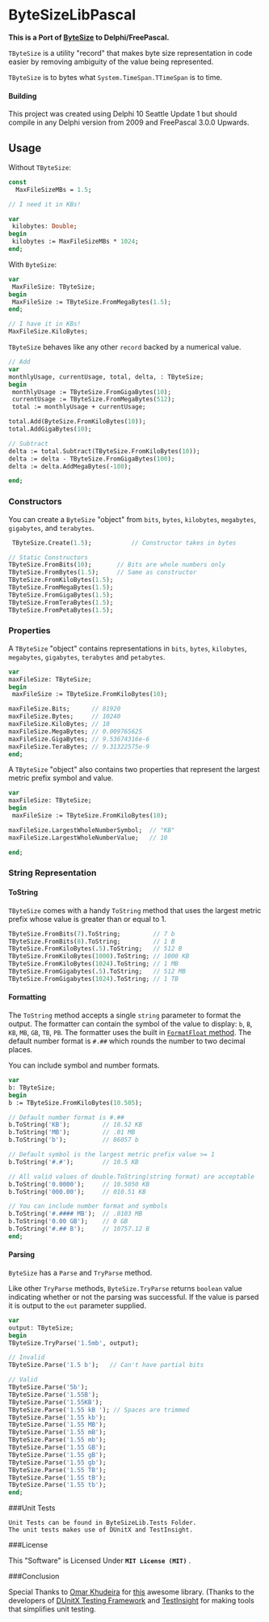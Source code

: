 ByteSizeLibPascal 
===========

**This is a Port of [ByteSize](https://github.com/omar/ByteSize) to Delphi/FreePascal.**

`TByteSize` is a utility "record" that makes byte size representation in code easier by removing ambiguity of the value being represented.

`TByteSize` is to bytes what `System.TimeSpan.TTimeSpan` is to time.

#### Building

This project was created using Delphi 10 Seattle Update 1 but should compile in 
any Delphi version from 2009 and FreePascal 3.0.0 Upwards.  

## Usage 

Without `TByteSize`:

```pascal
const
  MaxFileSizeMBs = 1.5;

// I need it in KBs!

var 
 kilobytes: Double;
begin
 kilobytes := MaxFileSizeMBs * 1024;
end;
```

With `ByteSize`:

```pascal
var
 MaxFileSize: TByteSize;
begin
 MaxFileSize := TByteSize.FromMegaBytes(1.5);
end;

// I have it in KBs!
MaxFileSize.KiloBytes;
```

`TByteSize` behaves like any other `record` backed by a numerical value.

```pascal
// Add
var
monthlyUsage, currentUsage, total, delta, : TByteSize;
begin 
 monthlyUsage := TByteSize.FromGigaBytes(10);
 currentUsage := TByteSize.FromMegaBytes(512);
 total := monthlyUsage + currentUsage;

total.Add(ByteSize.FromKiloBytes(10));
total.AddGigaBytes(10);

// Subtract
delta := total.Subtract(TByteSize.FromKiloBytes(10));
delta := delta - TByteSize.FromGigaBytes(100);
delta := delta.AddMegaBytes(-100);

end;
```

### Constructors

You can create a `ByteSize` "object" from `bits`, `bytes`, `kilobytes`, `megabytes`, `gigabytes`, and `terabytes`.

```pascal
 TByteSize.Create(1.5);           // Constructor takes in bytes

// Static Constructors
TByteSize.FromBits(10);       // Bits are whole numbers only
TByteSize.FromBytes(1.5);     // Same as constructor
TByteSize.FromKiloBytes(1.5);
TByteSize.FromMegaBytes(1.5);
TByteSize.FromGigaBytes(1.5);
TByteSize.FromTeraBytes(1.5);
TByteSize.FromPetaBytes(1.5);

```

### Properties

A `TByteSize` "object" contains representations in `bits`, `bytes`, `kilobytes`, `megabytes`, `gigabytes`, `terabytes` and `petabytes`.

```pascal
var
maxFileSize: TByteSize;
begin
 maxFileSize := TByteSize.FromKiloBytes(10);

maxFileSize.Bits;      // 81920
maxFileSize.Bytes;     // 10240
maxFileSize.KiloBytes; // 10
maxFileSize.MegaBytes; // 0.009765625
maxFileSize.GigaBytes; // 9.53674316e-6
maxFileSize.TeraBytes; // 9.31322575e-9
end;
```

A `TByteSize` "object" also contains two properties that represent the largest metric prefix symbol and value.

```pascal
var 
maxFileSize: TByteSize;
begin
 maxFileSize := TByteSize.FromKiloBytes(10);

maxFileSize.LargestWholeNumberSymbol;  // "KB"
maxFileSize.LargestWholeNumberValue;   // 10

end;
```

### String Representation

#### ToString

`TByteSize` comes with a handy `ToString` method that uses the largest metric prefix whose value is greater than or equal to 1.

```pascal
TByteSize.FromBits(7).ToString;         // 7 b
TByteSize.FromBits(8).ToString;         // 1 B
TByteSize.FromKiloBytes(.5).ToString;   // 512 B
TByteSize.FromKiloBytes(1000).ToString; // 1000 KB
TByteSize.FromKiloBytes(1024).ToString; // 1 MB
TByteSize.FromGigabytes(.5).ToString;   // 512 MB
TByteSize.FromGigabytes(1024).ToString; // 1 TB
```

#### Formatting

The `ToString` method accepts a single `string` parameter to format the output. The formatter can contain the symbol of the value to display: `b`, `B`, `KB`, `MB`, `GB`, `TB`, `PB`. The formatter uses the built in [`FormatFloat` method](http://docwiki.embarcadero.com/Libraries/Seattle/en/System.SysUtils.FormatFloat). The default number format is `#.##` which rounds the number to two decimal places.

You can include symbol and number formats.

```pascal
var 
b: TByteSize;
begin
b := TByteSize.FromKiloBytes(10.505);

// Default number format is #.##
b.ToString('KB');         // 10.52 KB
b.ToString('MB');         // .01 MB
b.ToString('b');          // 86057 b

// Default symbol is the largest metric prefix value >= 1
b.ToString('#.#');        // 10.5 KB

// All valid values of double.ToString(string format) are acceptable
b.ToString('0.0000');     // 10.5050 KB
b.ToString('000.00');     // 010.51 KB

// You can include number format and symbols
b.ToString('#.#### MB');  // .0103 MB
b.ToString('0.00 GB');    // 0 GB
b.ToString('#.## B');     // 10757.12 B
end;
```

#### Parsing

`ByteSize` has a `Parse` and `TryParse` method.

Like other `TryParse` methods, `ByteSize.TryParse` returns `boolean` value indicating whether or not the parsing was successful. If the value is parsed it is output to the `out` parameter supplied.

```pascal
var
output: TByteSize;
begin
TByteSize.TryParse('1.5mb', output);

// Invalid
TByteSize.Parse('1.5 b');   // Can't have partial bits

// Valid
TByteSize.Parse('5b');
TByteSize.Parse('1.55B');
TByteSize.Parse('1.55KB');
TByteSize.Parse('1.55 kB '); // Spaces are trimmed
TByteSize.Parse('1.55 kb');
TByteSize.Parse('1.55 MB');
TByteSize.Parse('1.55 mB');
TByteSize.Parse('1.55 mb');
TByteSize.Parse('1.55 GB');
TByteSize.Parse('1.55 gB');
TByteSize.Parse('1.55 gb');
TByteSize.Parse('1.55 TB');
TByteSize.Parse('1.55 tB');
TByteSize.Parse('1.55 tb');
end;
```

###Unit Tests

    Unit Tests can be found in ByteSizeLib.Tests Folder.
    The unit tests makes use of DUnitX and TestInsight.

###License

This "Software" is Licensed Under  **`MIT License (MIT)`** .

###Conclusion


   Special Thanks to [Omar Khudeira](https://github.com/omar/) for [this](https://github.com/omar/ByteSize) awesome library.
(Thanks to the developers of [DUnitX Testing Framework](https://github.com/VSoftTechnologies/DUnitX/) and [TestInsight](https://bitbucket.org/sglienke/testinsight/wiki/Home/) for making tools that simplifies unit testing.

